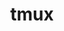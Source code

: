 ---
title: "tmux"
layout: cache
categories: [package, develop-2025-01-19]
meta: {"versions": ["3.4"], "compilers": ["gcc@=10.5.0", "gcc@=13.3.0"], "oss": ["centos7", "rhel8"], "platforms": ["linux"], "targets": ["aarch64", "x86_64_v3"], "stacks": ["developer-tools-aarch64-linux-gnu", "developer-tools-x86_64_v3-linux-gnu", "root"], "num_specs": 2, "num_specs_by_stack": {"developer-tools-x86_64_v3-linux-gnu": 1, "root": 2, "developer-tools-aarch64-linux-gnu": 1}}
spec_details: [{"hash": "fozrsjipzungfgqpszhvakjqqotb456i", "compiler": "gcc@=10.5.0", "versions": ["3.4"], "os": "centos7", "platform": "linux", "target": "x86_64_v3", "variants": ["build_system=autotools", "patches=c1b61a1", "~static", "~utf8proc"], "stacks": ["developer-tools-x86_64_v3-linux-gnu", "root"], "size": "-", "tarball": "https://binaries.spack.io/develop-2025-01-19/build_cache/linux-centos7-x86_64_v3/gcc-10.5.0/tmux-3.4/linux-centos7-x86_64_v3-gcc-10.5.0-tmux-3.4-fozrsjipzungfgqpszhvakjqqotb456i.spack"}, {"hash": "ck566nxgtdisjkft77jyt6tjfictkfd6", "compiler": "gcc@=13.3.0", "versions": ["3.4"], "os": "rhel8", "platform": "linux", "target": "aarch64", "variants": ["build_system=autotools", "patches=c1b61a1", "~static", "~utf8proc"], "stacks": ["root", "developer-tools-aarch64-linux-gnu"], "size": "-", "tarball": "https://binaries.spack.io/develop-2025-01-19/build_cache/linux-rhel8-aarch64/gcc-13.3.0/tmux-3.4/linux-rhel8-aarch64-gcc-13.3.0-tmux-3.4-ck566nxgtdisjkft77jyt6tjfictkfd6.spack"}]
---
